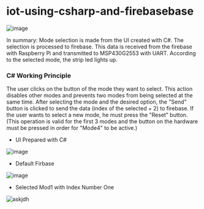 # iot-using-csharp-and-firebasebase

![image](https://user-images.githubusercontent.com/77415599/147707713-cf2e3b35-2372-4476-a7bd-9aa8adf237b9.png)

In summary:
Mode selection is made from the UI created with C#. The selection is processed to firebase. This data is received from the firebase with Raspberry Pi and transmitted to MSP430G2553 with UART. According to the selected mode, the strip led lights up.

### C# Working Principle
The user clicks on the button of the mode they want to select. This action disables other modes and prevents two modes from being selected at the same time. After selecting the mode and the desired option, the "Send" button is clicked to send the data (index of the selected + 2) to firebase. If the user wants to select a new mode, he must press the "Reset" button.(This operation is valid for the first 3 modes and the button on the hardware must be pressed in order for "Mode4" to be active.)

- UI Prepared with C#

![image](https://user-images.githubusercontent.com/77415599/147702129-0ec2d7ad-d673-451f-883a-b9897e8fb7a2.png)

- Default Firbase  

![image](https://user-images.githubusercontent.com/77415599/147705856-19e001ec-7ce4-488e-a209-c23d5fc61497.png)

- Selected Mod1 with Index Number One

![askjdh](https://user-images.githubusercontent.com/77415599/147707071-41ac64da-36b4-4aaf-a1bf-afbe5d416605.png)



